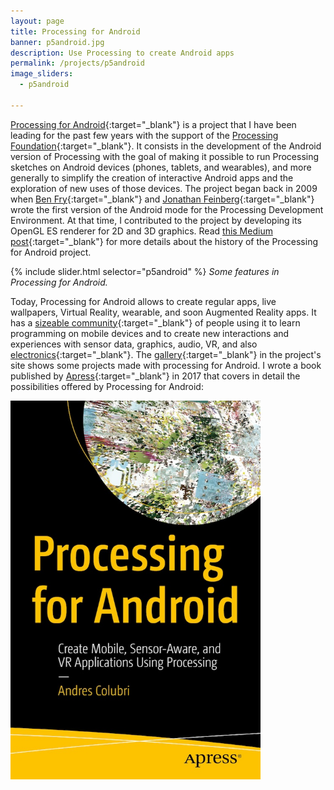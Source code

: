 ```yaml
---
layout: page
title: Processing for Android
banner: p5android.jpg
description: Use Processing to create Android apps
permalink: /projects/p5android
image_sliders:
  - p5android

---
```


[Processing for Android](https://android.processing.org/){:target="_blank"} is a project that I have been leading for the past few years with the support of the [Processing Foundation](https://processingfoundation.org/){:target="_blank"}. It consists in the development of the Android version of Processing with the goal of making it possible to run Processing sketches on Android devices (phones, tablets, and wearables), and more generally to simplify the creation of interactive Android apps and the exploration of new uses of those devices. The project began back in 2009 when [Ben Fry](https://benfry.com/){:target="_blank"} and [Jonathan Feinberg](http://mrfeinberg.com/){:target="_blank"} wrote the first version of the Android mode for the Processing Development Environment. At that time, I contributed to the project by developing its OpenGL ES renderer for 2D and 3D graphics. Read [this Medium post](https://medium.com/@ProcessingOrg/the-new-processing-for-android-d149780d8fa){:target="_blank"} for more details about the history of the Processing for Android project.

{% include slider.html selector="p5android" %}
*Some features in Processing for Android.*

Today, Processing for Android allows to create regular apps, live wallpapers, Virtual Reality, wearable, and soon Augmented Reality apps. It has a [sizeable community](https://discourse.processing.org/c/processing-android){:target="_blank"} of people using it to learn programming on mobile devices and to create new interactions and experiences with sensor data, graphics, audio, VR, and also [electronics](https://developer.android.com/things/){:target="_blank"}. The [gallery](https://android.processing.org/gallery/){:target="_blank"} in the project's site shows some projects made with processing for Android. I wrote a book published by [Apress](https://www.apress.com/us/book/9781484227183){:target="_blank"} in 2017 that covers in detail the possibilities offered by Processing for Android:

<p><a href="https://andrescolubri.net/androidbook/" target="_blank"><img img width="400" src="/assets/images/apress-androidbook-cover.jpg" style="background:none; border:none; box-shadow:none"></a></p>

